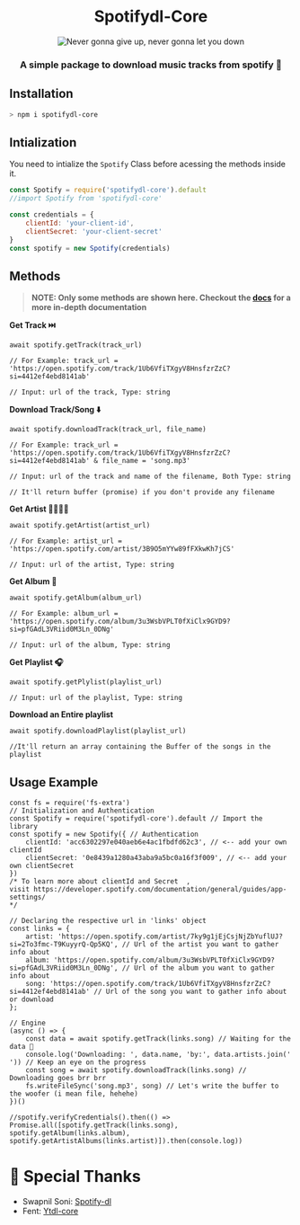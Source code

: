 <div align=center>

# Spotifydl-Core

<img src="https://img.icons8.com/nolan/256/spotify.png" alt="Never gonna give up, never gonna let you down"/>

### A simple package to download music tracks from spotify 🎵
</div>

## Installation 

```sh
> npm i spotifydl-core
```

## Intialization 

You need to intialize the `Spotify` Class before acessing the methods inside it.

```js
const Spotify = require('spotifydl-core').default
//import Spotify from 'spotifydl-core'

const credentials = {
    clientId: 'your-client-id',
    clientSecret: 'your-client-secret'
}
const spotify = new Spotify(credentials)
```

## Methods 
> **NOTE: Only some methods are shown here. Checkout the [docs](https://alensaito1.github.io/spotifydl-core/) for a more in-depth documentation**

**Get Track ⏭️**
```JS
await spotify.getTrack(track_url) 

// For Example: track_url = 'https://open.spotify.com/track/1Ub6VfiTXgyV8HnsfzrZzC?si=4412ef4ebd8141ab'

// Input: url of the track, Type: string
```
**Download Track/Song ⬇️**
```JS
await spotify.downloadTrack(track_url, file_name)

// For Example: track_url = 'https://open.spotify.com/track/1Ub6VfiTXgyV8HnsfzrZzC?si=4412ef4ebd8141ab' & file_name = 'song.mp3'

// Input: url of the track and name of the filename, Both Type: string

// It'll return buffer (promise) if you don't provide any filename

```

**Get Artist 👩‍🎤🧑‍🎤**
```JS
await spotify.getArtist(artist_url)

// For Example: artist_url = 'https://open.spotify.com/artist/3B9O5mYYw89fFXkwKh7jCS'

// Input: url of the artist, Type: string
```

**Get Album 💽**
```JS
await spotify.getAlbum(album_url)

// For Example: album_url = 'https://open.spotify.com/album/3u3WsbVPLT0fXiClx9GYD9?si=pfGAdL3VRiid0M3Ln_0DNg'

// Input: url of the album, Type: string
```

**Get Playlist 🎧**

```JS
await spotify.getPlylist(playlist_url)

// Input: url of the playlist, Type: string
```

**Download an Entire playlist**

```JS
await spotify.downloadPlaylist(playlist_url)

//It'll return an array containing the Buffer of the songs in the playlist
```

## Usage Example
```JS
const fs = require('fs-extra') 
// Initialization and Authentication 
const Spotify = require('spotifydl-core').default // Import the library 
const spotify = new Spotify({ // Authentication
    clientId: 'acc6302297e040aeb6e4ac1fbdfd62c3', // <-- add your own clientId 
    clientSecret: '0e8439a1280a43aba9a5bc0a16f3f009', // <-- add your own clientSecret 
})
/* To learn more about clientId and Secret  , 
visit https://developer.spotify.com/documentation/general/guides/app-settings/ 
*/

// Declaring the respective url in 'links' object 
const links = {
    artist: 'https://open.spotify.com/artist/7ky9g1jEjCsjNjZbYuflUJ?si=2To3fmc-T9KuyyrQ-Qp5KQ', // Url of the artist you want to gather info about
    album: 'https://open.spotify.com/album/3u3WsbVPLT0fXiClx9GYD9?si=pfGAdL3VRiid0M3Ln_0DNg', // Url of the album you want to gather info about
    song: 'https://open.spotify.com/track/1Ub6VfiTXgyV8HnsfzrZzC?si=4412ef4ebd8141ab' // Url of the song you want to gather info about or download
};

// Engine 
(async () => {
    const data = await spotify.getTrack(links.song) // Waiting for the data 🥱
    console.log('Downloading: ', data.name, 'by:', data.artists.join(' ')) // Keep an eye on the progress
    const song = await spotify.downloadTrack(links.song) // Downloading goes brr brr 
    fs.writeFileSync('song.mp3', song) // Let's write the buffer to the woofer (i mean file, hehehe) 
})()

//spotify.verifyCredentials().then(() => Promise.all([spotify.getTrack(links.song), spotify.getAlbum(links.album), spotify.getArtistAlbums(links.artist)]).then(console.log))
```

# 🙇‍ Special Thanks

- Swapnil Soni: [Spotify-dl](https://github.com/SwapnilSoni1999/spotify-dl)
- Fent: [Ytdl-core](https://github.com/fent/node-ytdl-core)
